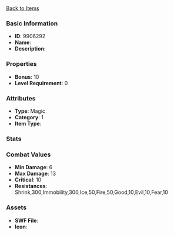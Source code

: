 # 



[Back to Items](../items.md)

### Basic Information

- **ID**: 9906292
- **Name**: 
- **Description**: 

### Properties

- **Bonus**: 10
- **Level Requirement**: 0

### Attributes

- **Type**: Magic
- **Category**: 1
- **Item Type**: 

### Stats


### Combat Values

- **Min Damage**: 6
- **Max Damage**: 13
- **Critical**: 10
- **Resistances**: Shrink,300,Immobility,300,Ice,50,Fire,50,Good,10,Evil,10,Fear,10

### Assets

- **SWF File**: 
- **Icon**: 

